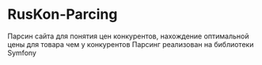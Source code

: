 # RusKon-Parcing

Парсин сайта для понятия цен конкурентов, нахождение оптимальной цены для товара чем у конкурентов
Парсинг реализован на библиотеки Symfony
